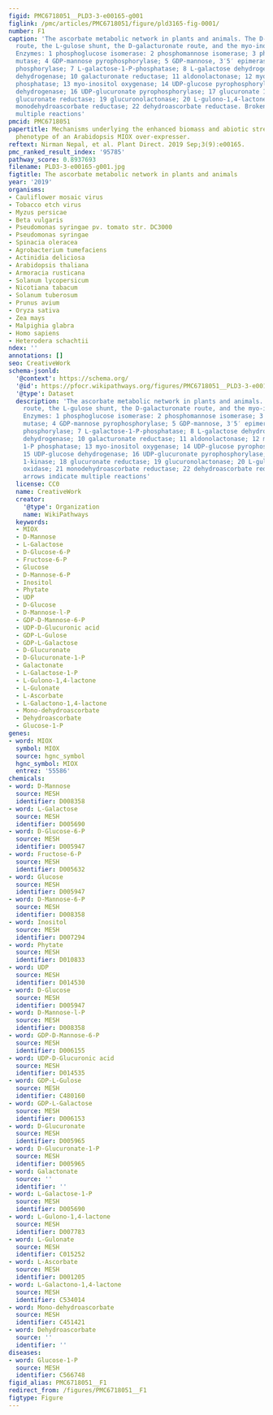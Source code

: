 ```yaml
---
figid: PMC6718051__PLD3-3-e00165-g001
figlink: /pmc/articles/PMC6718051/figure/pld3165-fig-0001/
number: F1
caption: 'The ascorbate metabolic network in plants and animals. The D‐mannose/L‐galactose
  route, the L‐gulose shunt, the D‐galacturonate route, and the myo‐inositol pathway.
  Enzymes: 1 phosphoglucose isomerase: 2 phosphomannose isomerase; 3 phosphomannose
  mutase; 4 GDP‐mannose pyrophosphorylase; 5 GDP‐mannose, 3′5′ epimerase; 6 GDP‐galactose
  phosphorylase; 7 L‐galactose‐1‐P‐phosphatase; 8 L‐galactose dehydrogenase; 9 L‐galactono‐1,4‐lactone
  dehydrogenase; 10 galacturonate reductase; 11 aldonolactonase; 12 myo‐inositol 1‐P
  phosphatase; 13 myo‐inositol oxygenase; 14 UDP‐glucose pyrophosphorylase; 15 UDP‐glucose
  dehydrogenase; 16 UDP‐glucuronate pyrophosphorylase; 17 glucuronate 1‐kinase; 18
  glucuronate reductase; 19 glucuronolactonase; 20 L‐gulono‐1,4‐lactone oxidase; 21
  monodehydroascorbate reductase; 22 dehydroascorbate reductase. Broken arrows indicate
  multiple reactions'
pmcid: PMC6718051
papertitle: Mechanisms underlying the enhanced biomass and abiotic stress tolerance
  phenotype of an Arabidopsis MIOX over‐expresser.
reftext: Nirman Nepal, et al. Plant Direct. 2019 Sep;3(9):e00165.
pmc_ranked_result_index: '95785'
pathway_score: 0.8937693
filename: PLD3-3-e00165-g001.jpg
figtitle: The ascorbate metabolic network in plants and animals
year: '2019'
organisms:
- Cauliflower mosaic virus
- Tobacco etch virus
- Myzus persicae
- Beta vulgaris
- Pseudomonas syringae pv. tomato str. DC3000
- Pseudomonas syringae
- Spinacia oleracea
- Agrobacterium tumefaciens
- Actinidia deliciosa
- Arabidopsis thaliana
- Armoracia rusticana
- Solanum lycopersicum
- Nicotiana tabacum
- Solanum tuberosum
- Prunus avium
- Oryza sativa
- Zea mays
- Malpighia glabra
- Homo sapiens
- Heterodera schachtii
ndex: ''
annotations: []
seo: CreativeWork
schema-jsonld:
  '@context': https://schema.org/
  '@id': https://pfocr.wikipathways.org/figures/PMC6718051__PLD3-3-e00165-g001.html
  '@type': Dataset
  description: 'The ascorbate metabolic network in plants and animals. The D‐mannose/L‐galactose
    route, the L‐gulose shunt, the D‐galacturonate route, and the myo‐inositol pathway.
    Enzymes: 1 phosphoglucose isomerase: 2 phosphomannose isomerase; 3 phosphomannose
    mutase; 4 GDP‐mannose pyrophosphorylase; 5 GDP‐mannose, 3′5′ epimerase; 6 GDP‐galactose
    phosphorylase; 7 L‐galactose‐1‐P‐phosphatase; 8 L‐galactose dehydrogenase; 9 L‐galactono‐1,4‐lactone
    dehydrogenase; 10 galacturonate reductase; 11 aldonolactonase; 12 myo‐inositol
    1‐P phosphatase; 13 myo‐inositol oxygenase; 14 UDP‐glucose pyrophosphorylase;
    15 UDP‐glucose dehydrogenase; 16 UDP‐glucuronate pyrophosphorylase; 17 glucuronate
    1‐kinase; 18 glucuronate reductase; 19 glucuronolactonase; 20 L‐gulono‐1,4‐lactone
    oxidase; 21 monodehydroascorbate reductase; 22 dehydroascorbate reductase. Broken
    arrows indicate multiple reactions'
  license: CC0
  name: CreativeWork
  creator:
    '@type': Organization
    name: WikiPathways
  keywords:
  - MIOX
  - D-Mannose
  - L-Galactose
  - D-Glucose-6-P
  - Fructose-6-P
  - Glucose
  - D-Mannose-6-P
  - Inositol
  - Phytate
  - UDP
  - D-Glucose
  - D-Mannose-l-P
  - GDP-D-Mannose-6-P
  - UDP-D-Glucuronic acid
  - GDP-L-Gulose
  - GDP-L-Galactose
  - D-Glucuronate
  - D-Glucuronate-1-P
  - Galactonate
  - L-Galactose-1-P
  - L-Gulono-1,4-lactone
  - L-Gulonate
  - L-Ascorbate
  - L-Galactono-1,4-lactone
  - Mono-dehydroascorbate
  - Dehydroascorbate
  - Glucose-1-P
genes:
- word: MIOX
  symbol: MIOX
  source: hgnc_symbol
  hgnc_symbol: MIOX
  entrez: '55586'
chemicals:
- word: D-Mannose
  source: MESH
  identifier: D008358
- word: L-Galactose
  source: MESH
  identifier: D005690
- word: D-Glucose-6-P
  source: MESH
  identifier: D005947
- word: Fructose-6-P
  source: MESH
  identifier: D005632
- word: Glucose
  source: MESH
  identifier: D005947
- word: D-Mannose-6-P
  source: MESH
  identifier: D008358
- word: Inositol
  source: MESH
  identifier: D007294
- word: Phytate
  source: MESH
  identifier: D010833
- word: UDP
  source: MESH
  identifier: D014530
- word: D-Glucose
  source: MESH
  identifier: D005947
- word: D-Mannose-l-P
  source: MESH
  identifier: D008358
- word: GDP-D-Mannose-6-P
  source: MESH
  identifier: D006155
- word: UDP-D-Glucuronic acid
  source: MESH
  identifier: D014535
- word: GDP-L-Gulose
  source: MESH
  identifier: C480160
- word: GDP-L-Galactose
  source: MESH
  identifier: D006153
- word: D-Glucuronate
  source: MESH
  identifier: D005965
- word: D-Glucuronate-1-P
  source: MESH
  identifier: D005965
- word: Galactonate
  source: ''
  identifier: ''
- word: L-Galactose-1-P
  source: MESH
  identifier: D005690
- word: L-Gulono-1,4-lactone
  source: MESH
  identifier: D007783
- word: L-Gulonate
  source: MESH
  identifier: C015252
- word: L-Ascorbate
  source: MESH
  identifier: D001205
- word: L-Galactono-1,4-lactone
  source: MESH
  identifier: C534014
- word: Mono-dehydroascorbate
  source: MESH
  identifier: C451421
- word: Dehydroascorbate
  source: ''
  identifier: ''
diseases:
- word: Glucose-1-P
  source: MESH
  identifier: C566748
figid_alias: PMC6718051__F1
redirect_from: /figures/PMC6718051__F1
figtype: Figure
---
```


